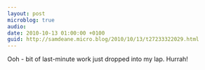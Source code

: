 ```yaml
---
layout: post
microblog: true
audio: 
date: 2010-10-13 01:00:00 +0100
guid: http://samdeane.micro.blog/2010/10/13/t27233322029.html
---
```

Ooh - bit of last-minute work just dropped into my lap. Hurrah!
